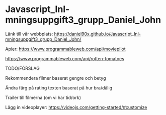 # Javascript_Inl-mningsuppgift3_grupp_Daniel_John

Länk till vår webbplats: https://daniel90x.github.io/Javascript_Inl-mningsuppgift3_grupp_Daniel_John/

Apier:
https://www.programmableweb.com/api/moviepilot

https://www.programmableweb.com/api/rotten-tomatoes







TODO/FÖRSLAG

Rekommendera filmer baserat gengre och betyg

Ändra färg på rating texten baserat på hur bra/dålig

Trailer till filmerna (om vi har tid/ork)


Lägg in videoplayer:
https://videojs.com/getting-started/#customize